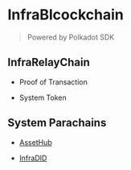 # InfraBlcockchain

> Powered by Polkadot SDK

## InfraRelayChain

- Proof of Transaction

- System Token

## System Parachains

- [AssetHub](./cumulus/parachains/runtimes/assets/README.md)

- [InfraDID](https://github.com/InfraBlockchain/infra-did-parachain)
